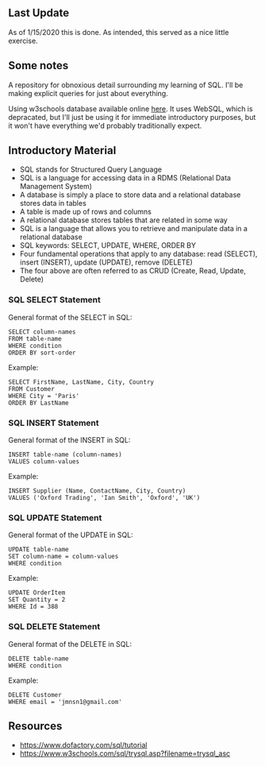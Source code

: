 ## Last Update

As of 1/15/2020 this is done.  As intended, this served as a nice little exercise.  

## Some notes

A repository for obnoxious detail surrounding my learning of SQL.  I'll be making explicit queries for just about everything.

Using w3schools database available online [here](https://www.w3schools.com/sql/trysql.asp?filename=trysql_asc).  It uses WebSQL, which is depracated, but I'll just be using it for immediate introductory purposes, but it won't have everything we'd probably traditionally expect.  

## Introductory Material

- SQL stands for Structured Query Language
- SQL is a language for accessing data in a RDMS (Relational Data Management System)
- A database is simply a place to store data and a relational database stores data in tables
- A table is made up of rows and columns
- A relational database stores tables that are related in some way
- SQL is a language that allows you to retrieve and manipulate data in a relational database
- SQL keywords: SELECT, UPDATE, WHERE, ORDER BY
- Four fundamental operations that apply to any database: read (SELECT), insert (INSERT), update (UPDATE), remove (DELETE)
- The four above are often referred to as CRUD (Create, Read, Update, Delete)


### SQL SELECT Statement

General format of the SELECT in SQL: 

~~~~
SELECT column-names 
FROM table-name 
WHERE condition 
ORDER BY sort-order
~~~~

Example:    
~~~~
SELECT FirstName, LastName, City, Country
FROM Customer
WHERE City = 'Paris'
ORDER BY LastName
~~~~

### SQL INSERT Statement

General format of the INSERT in SQL: 

~~~~
INSERT table-name (column-names) 
VALUES column-values
~~~~

Example:

~~~~
INSERT Supplier (Name, ContactName, City, Country)
VALUES ('Oxford Trading', 'Ian Smith', 'Oxford', 'UK')
~~~~

### SQL UPDATE Statement

General format of the UPDATE in SQL: 

~~~~
UPDATE table-name 
SET column-name = column-values 
WHERE condition
~~~~

Example:

~~~~
UPDATE OrderItem
SET Quantity = 2
WHERE Id = 388
~~~~

### SQL DELETE Statement

General format of the DELETE in SQL:

~~~~
DELETE table-name
WHERE condition
~~~~

Example:

~~~~
DELETE Customer
WHERE email = 'jmnsn1@gmail.com'
~~~~

## Resources

- https://www.dofactory.com/sql/tutorial
- https://www.w3schools.com/sql/trysql.asp?filename=trysql_asc
